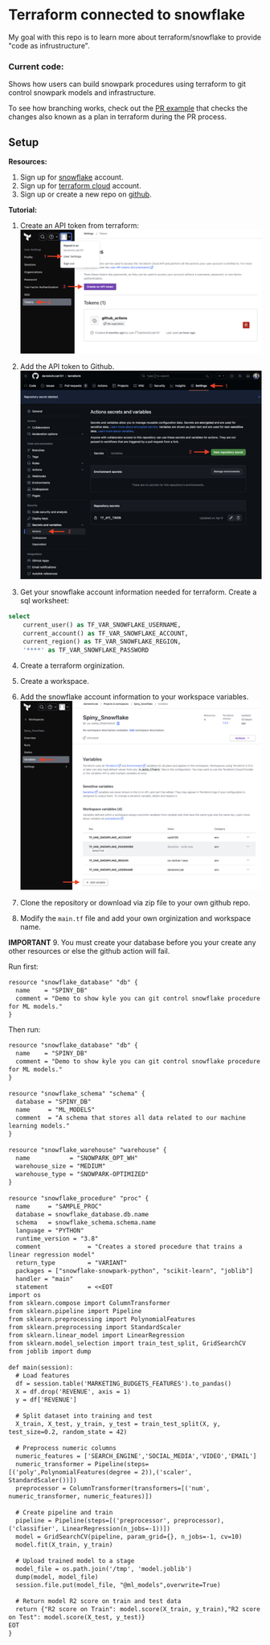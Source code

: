 # Terraform connected to snowflake
My goal with this repo is to learn more about terraform/snowflake to provide "code as infrustructure".

### Current code:
Shows how users can build snowpark procedures using terraform to git control snowpark models and infrastructure.

To see how branching works, check out the [PR example](https://github.com/danielwilczak101/terraform/pull/5) that checks the changes also known as a plan in terraform during the PR process.

## Setup

**Resources:**
1. Sign up for [snowflake](https://signup.snowflake.com/) account.
2. Sign up for [terraform cloud](https://www.terraform.io/) account.
3. Sign up or create a new repo on [github](https://github.com/).

**Tutorial:**
1. Create an API token from terraform:
![terraform api token](./images/terraform_api_token.png)

2. Add the API token to Github.
![terraform api token](./images/github_token.png)
  
3. Get your snowflake account information needed for terraform.
Create a sql worksheet:
```sql
select 
    current_user() as TF_VAR_SNOWFLAKE_USERNAME,
    current_account() as TF_VAR_SNOWFLAKE_ACCOUNT,
    current_region() as TF_VAR_SNOWFLAKE_REGION,
    '****' as TF_VAR_SNOWFLAKE_PASSWORD
```

4. Create a terraform orginization.
5. Create a workspace.

6. Add the snowflake account information to your workspace variables.
![terraform api token](./images/terraform_variables.png)

7. Clone the repository or download via zip file to your own github repo.

8.  Modify the ``main.tf`` file and add your own orginization and workspace name.

**IMPORTANT**
9. You must create your database before you your create any other resources or else the github action will fail.

Run first:
```
resource "snowflake_database" "db" {
  name    = "SPINY_DB"
  comment = "Demo to show kyle you can git control snowflake procedure for ML models."
}
```

Then run:  
```
resource "snowflake_database" "db" {
  name    = "SPINY_DB"
  comment = "Demo to show kyle you can git control snowflake procedure for ML models."
}

resource "snowflake_schema" "schema" {
  database = "SPINY_DB"
  name     = "ML_MODELS"
  comment  = "A schema that stores all data related to our machine learning models."
}

resource "snowflake_warehouse" "warehouse" {
  name           = "SNOWPARK_OPT_WH"
  warehouse_size = "MEDIUM"
  warehouse_type = "SNOWPARK-OPTIMIZED"
}

resource "snowflake_procedure" "proc" {
  name     = "SAMPLE_PROC"
  database = snowflake_database.db.name
  schema   = snowflake_schema.schema.name
  language = "PYTHON"
  runtime_version = "3.8"
  comment             = "Creates a stored procedure that trains a linear regression model"
  return_type         = "VARIANT"
  packages = ["snowflake-snowpark-python", "scikit-learn", "joblib"]
  handler = "main"
  statement           = <<EOT
import os
from sklearn.compose import ColumnTransformer
from sklearn.pipeline import Pipeline
from sklearn.preprocessing import PolynomialFeatures
from sklearn.preprocessing import StandardScaler
from sklearn.linear_model import LinearRegression
from sklearn.model_selection import train_test_split, GridSearchCV
from joblib import dump

def main(session):
  # Load features
  df = session.table('MARKETING_BUDGETS_FEATURES').to_pandas()
  X = df.drop('REVENUE', axis = 1)
  y = df['REVENUE']

  # Split dataset into training and test
  X_train, X_test, y_train, y_test = train_test_split(X, y, test_size=0.2, random_state = 42)

  # Preprocess numeric columns
  numeric_features = ['SEARCH_ENGINE','SOCIAL_MEDIA','VIDEO','EMAIL']
  numeric_transformer = Pipeline(steps=[('poly',PolynomialFeatures(degree = 2)),('scaler', StandardScaler())])
  preprocessor = ColumnTransformer(transformers=[('num', numeric_transformer, numeric_features)])

  # Create pipeline and train
  pipeline = Pipeline(steps=[('preprocessor', preprocessor),('classifier', LinearRegression(n_jobs=-1))])
  model = GridSearchCV(pipeline, param_grid={}, n_jobs=-1, cv=10)
  model.fit(X_train, y_train)

  # Upload trained model to a stage
  model_file = os.path.join('/tmp', 'model.joblib')
  dump(model, model_file)
  session.file.put(model_file, "@ml_models",overwrite=True)

  # Return model R2 score on train and test data
  return {"R2 score on Train": model.score(X_train, y_train),"R2 score on Test": model.score(X_test, y_test)}
EOT
}

```
